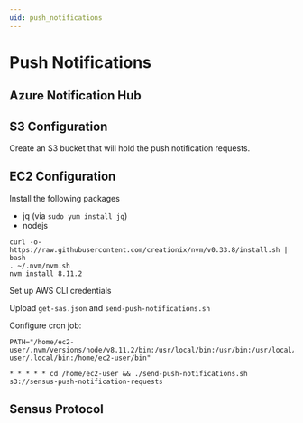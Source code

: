 ```yaml
---
uid: push_notifications
---
```


# Push Notifications

## Azure Notification Hub

## S3 Configuration
Create an S3 bucket that will hold the push notification requests.

## EC2 Configuration
Install the following packages
  * jq (via `sudo yum install jq`)
  * nodejs

```
curl -o- https://raw.githubusercontent.com/creationix/nvm/v0.33.8/install.sh | bash
. ~/.nvm/nvm.sh
nvm install 8.11.2
```

Set up AWS CLI credentials

Upload `get-sas.json` and `send-push-notifications.sh`

Configure cron job:

```
PATH="/home/ec2-user/.nvm/versions/node/v8.11.2/bin:/usr/local/bin:/usr/bin:/usr/local/sbin:/usr/sbin:/home/ec2-user/.local/bin:/home/ec2-user/bin"

* * * * * cd /home/ec2-user && ./send-push-notifications.sh s3://sensus-push-notification-requests
```

## Sensus Protocol